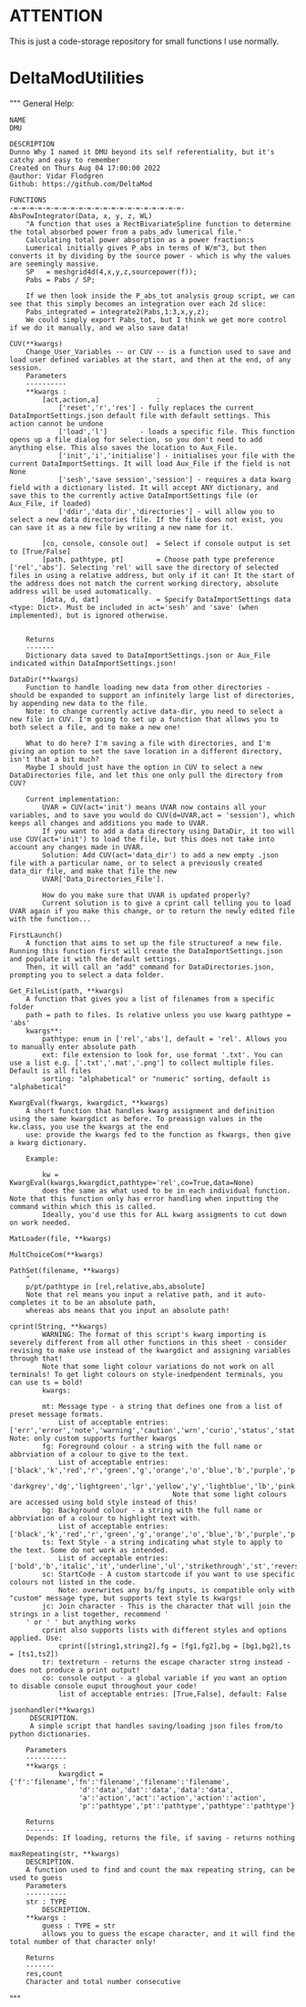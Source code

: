 # ATTENTION
This is just a code-storage repository for small functions I use normally. 
 
# DeltaModUtilities

 """ 
    General Help:

    NAME
    DMU

    DESCRIPTION
    Dunno Why I named it DMU beyond its self referentiality, but it's catchy and easy to remember
    Created on Thurs Aug 04 17:00:00 2022
    @author: Vidar Flodgren
    Github: https://github.com/DeltaMod

    FUNCTIONS
    -=-=-=-=-=-=-=-=-=-=-=-=-=-=-=-=-=-=-=-=-=-
    AbsPowIntegrator(Data, x, y, z, WL)
        "A function that uses a RectBivariateSpline function to determine the total absorbed power from a pabs_adv lumerical file."
        Calculating total power absorption as a power fraction:s
        Lumerical initially gives P_abs in terms of W/m^3, but then converts it by dividing by the source power - which is why the values are seemingly massive. 
        SP   = meshgrid4d(4,x,y,z,sourcepower(f));
        Pabs = Pabs / SP;
        
        If we then look inside the P_abs_tot analysis group script, we can see that this simply becomes an integration over each 2d slice:
        Pabs_integrated = integrate2(Pabs,1:3,x,y,z);
        We could simply export Pabs_tot, but I think we get more control if we do it manually, and we also save data!
    
    CUV(**kwargs)
        Change_User_Variables -- or CUV -- is a function used to save and load user defined variables at the start, and then at the end, of any session.
        Parameters
        ----------
        **kwargs : 
            [act,action,a]              : 
                ['reset','r','res'] - fully replaces the current DataImportSettings.json default file with default settings. This action cannot be undone
                ['load','l']        - loads a specific file. This function opens up a file dialog for selection, so you don't need to add anything else. This also saves the location to Aux_File.
                ['init','i','initialise'] - initialises your file with the current DataImportSettings. It will load Aux_File if the field is not None
                ['sesh','save session','session'] - requires a data kwarg field with a dictionary listed. It will accept ANY dictionary, and save this to the currently active DataImportSettings file (or Aux_File, if loaded)
                ['ddir','data dir','directories'] - will allow you to select a new data directories file. If the file does not exist, you can save it as a new file by writing a new name for it. 
                
            [co, console, console out]  = Select if console output is set to [True/False]
            [path, pathtype, pt]        = Choose path type preference ['rel','abs']. Selecting 'rel' will save the directory of selected files in using a relative address, but only if it can! It the start of the address does not match the current working directory, absolute address will be used automatically.
            [data, d, dat]              = Specify DataImportSettings data <type: Dict>. Must be included in act='sesh' and 'save' (when implemented), but is ignored otherwise. 
            
        
        Returns 
        -------
        Dictionary data saved to DataImportSettings.json or Aux_File indicated within DataImportSettings.json!
    
    DataDir(**kwargs)
        Function to handle loading new data from other directories - should be expanded to support an infinitely large list of directories, by appending new data to the file.
        Note: to change currently active data-dir, you need to select a new file in CUV. I'm going to set up a function that allows you to both select a file, and to make a new one! 
        
        What to do here? I'm saving a file with directories, and I'm giving an option to set the save location in a different directory, isn't that a bit much?
        Maybe I should just have the option in CUV to select a new DataDirectories file, and let this one only pull the directory from CUV?
        
        Current implementation:
            UVAR = CUV(act='init') means UVAR now contains all your variables, and to save you would do CUV(d=UVAR,act = 'session'), which keeps all changes and additions you made to UVAR.
            If you want to add a data directory using DataDir, it too will use CUV(act='init') to load the file, but this does not take into account any changes made in UVAR.
            Solution: Add CUV(act='data_dir') to add a new empty .json file with a particular name, or to select a previously created data_dir file, and make that file the new 
            UVAR['Data_Directories_File']. 
            
            How do you make sure that UVAR is updated properly? 
            Current solution is to give a cprint call telling you to load UVAR again if you make this change, or to return the newly edited file with the function...
    
    FirstLaunch()
        A function that aims to set up the file structureof a new file. Running this function first will create the DataImportSettings.json and populate it with the default settings.
        Then, it will call an "add" command for DataDirectories.json, prompting you to select a data folder.
    
    Get_FileList(path, **kwargs)
        A function that gives you a list of filenames from a specific folder
        path = path to files. Is relative unless you use kwarg pathtype = 'abs'
        kwargs**:
            pathtype: enum in ['rel','abs'], default = 'rel'. Allows you to manually enter absolute path    
            ext: file extension to look for, use format '.txt'. You can use a list e.g. ['.txt','.mat','.png'] to collect multiple files. Default is all files
            sorting: "alphabetical" or "numeric" sorting, default is "alphabetical"
    
    KwargEval(fkwargs, kwargdict, **kwargs)
        A short function that handles kwarg assignment and definition using the same kwargdict as before. To preassign values in the kw.class, you use the kwargs at the end
        use: provide the kwargs fed to the function as fkwargs, then give a kwarg dictionary. 
        
        Example:
            
            kw = KwargEval(kwargs,kwargdict,pathtype='rel',co=True,data=None)
            does the same as what used to be in each individual function. Note that this function only has error handling when inputting the command within which this is called.
            Ideally, you'd use this for ALL kwarg assigments to cut down on work needed.
    
    MatLoader(file, **kwargs)
    
    MultChoiceCom(**kwargs)
    
    PathSet(filename, **kwargs)
        "
        p/pt/pathtype in [rel,relative,abs,absolute]
        Note that rel means you input a relative path, and it auto-completes it to be an absolute path, 
        whereas abs means that you input an absolute path!
    
    cprint(String, **kwargs)
            WARNING: The format of this script's kwarg importing is severely different from all other functions in this sheet - consider revising to make use instead of the kwargdict and assigning variables through that!
            Note that some light colour variations do not work on all terminals! To get light colours on style-inedpendent terminals, you can use ts = bold!
            kwargs:
            
            mt: Message type - a string that defines one from a list of preset message formats. 
                List of acceptable entries: ['err','error','note','warning','caution','wrn','curio','status','stat','custom']. Note: only custom supports further kwargs
            fg: Foreground colour - a string with the full name or abbrviation of a colour to give to the text.
                List of acceptable entries: ['black','k','red','r','green','g','orange','o','blue','b','purple','p','cyan','c','lightgrey','lg',
                                             'darkgrey','dg','lightgreen','lgr','yellow','y','lightblue','lb','pink','pk','lightcyan','lc']
                                            Note that some light colours are accessed using bold style instead of this!
            bg: Background colour - a string with the full name or abbrviation of a colour to highlight text with.
                List of acceptable entries: ['black','k','red','r','green','g','orange','o','blue','b','purple','p','cyan','c','lightgrey','lg']
            ts: Text Style - a string indicating what style to apply to the text. Some do not work as intended.
                List of acceptable entries: ['bold','b','italic','it','underline','ul','strikethrough','st','reverse','rev','disable','db','invisible','inv']
            sc: StartCode - A custom startcode if you want to use specific colours not listed in the code. 
                Note: overwrites any bs/fg inputs, is compatible only with "custom" message type, but supports text style ts kwargs!
            jc: Join character - This is the character that will join the strings in a list together, recommend '
        ' or ' ' but anything works 
            cprint also supports lists with different styles and options applied. Use:
                cprint([string1,string2],fg = [fg1,fg2],bg = [bg1,bg2],ts = [ts1,ts2])
            tr: textreturn - returns the escape character strng instead - does not produce a print output!
            co: console output - a global variable if you want an option to disable console ouput throughout your code!
                list of acceptable entries: [True,False], default: False
    
    jsonhandler(**kwargs)
         DESCRIPTION.
         A simple script that handles saving/loading json files from/to python dictionaries. 
        
        Parameters
        ----------
        **kwargs :
                kwargdict = {'f':'filename','fn':'filename','filename':'filename',
                     'd':'data','dat':'data','data':'data',
                     'a':'action','act':'action','action':'action',
                     'p':'pathtype','pt':'pathtype','pathtype':'pathtype'}
        
        Returns
        -------
        Depends: If loading, returns the file, if saving - returns nothing
    
    maxRepeating(str, **kwargs)
        DESCRIPTION.
        A function used to find and count the max repeating string, can be used to guess
        Parameters
        ----------
        str : TYPE
            DESCRIPTION.
        **kwargs : 
            guess : TYPE = str
            allows you to guess the escape character, and it will find the total number of that character only!
        
        Returns
        -------
        res,count
        Character and total number consecutive

"""
